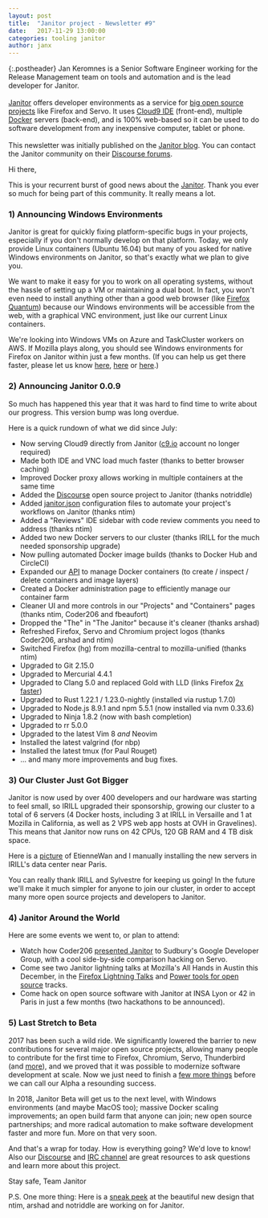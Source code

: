 ```yaml
---
layout: post
title:  "Janitor project - Newsletter #9"
date:   2017-11-29 13:00:00
categories: tooling janitor
author: janx
---
```


{:.postheader}
Jan Keromnes is a Senior Software Engineer working for the Release Management team on tools and automation and is the lead developer for Janitor.<br><br>[Janitor](https://janitor.technology/) offers developer environments as a service for [big open source projects](https://janitor.technology/projects/) like Firefox and Servo. It uses [Cloud9 IDE](https://c9.io/) (front-end), multiple [Docker](https://www.docker.com/) servers (back-end), and is 100% web-based so it can be used to do software development from any inexpensive computer, tablet or phone.<br><br>This newsletter was initially published on the [Janitor blog](https://janitor.technology/blog/#janitor-news-9). You can contact the Janitor community on their [Discourse forums](https://discourse.janitor.technology/).

Hi there,

This is your recurrent burst of good news about the [Janitor](https://janitor.technology/).
Thank you ever so much for being part of this community. It really means a lot.

### 1) Announcing Windows Environments

Janitor is great for quickly fixing platform-specific bugs in your projects, especially if you don't normally develop on that platform. Today, we only provide Linux containers (Ubuntu 16.04) but many of you asked for native Windows environments on Janitor, so that's exactly what we plan to give you.

We want to make it easy for you to work on all operating systems, without the hassle of setting up a VM or maintaining a dual boot. In fact, you won't even need to install anything other than a good web browser (like [Firefox Quantum](https://www.mozilla.org/en-US/firefox/new/)) because our Windows environments will be accessible from the web, with a graphical VNC environment, just like our current Linux containers.

We're looking into Windows VMs on Azure and TaskCluster workers on AWS. If Mozilla plays along, you should see Windows environments for Firefox on Janitor within just a few months. (If you can help us get there faster, please let us know [here](https://github.com/JanitorTechnology/janitor/issues/3), [here](https://discourse.janitor.technology/t/windows-container-support-would-be-really-really-cool/85) or [here](https://kiwiirc.com/client/irc.freenode.net/?#janitor).)

### 2) Announcing Janitor 0.0.9

So much has happened this year that it was hard to find time to write about our progress. This version bump was long overdue.

Here is a quick rundown of what we did since July:
- Now serving Cloud9 directly from Janitor ([c9.io](https://c9.io) account no longer required)
- Made both IDE and VNC load much faster (thanks to better browser caching)
- Improved Docker proxy allows working in multiple containers at the same time
- Added the [Discourse](https://www.discourse.org/) open source project to Janitor (thanks notriddle)
- Added [janitor.json](https://github.com/JanitorTechnology/dockerfiles/blob/master/firefox/janitor-hg.json) configuration files to automate your project's workflows on Janitor (thanks ntim)
- Added a "Reviews" IDE sidebar with code review comments you need to address (thanks ntim)
- Added two new Docker servers to our cluster (thanks IRILL for the much needed sponsorship upgrade)
- Now pulling automated Docker image builds (thanks to Docker Hub and CircleCI)
- Expanded our [API](https://janitor.technology/reference/api#containers) to manage Docker containers (to create / inspect / delete containers and image layers)
- Created a Docker administration page to efficiently manage our container farm
- Cleaner UI and more controls in our "Projects" and "Containers" pages (thanks ntim, Coder206 and fbeaufort)
- Dropped the "The" in "The Janitor" because it's cleaner (thanks arshad)
- Refreshed Firefox, Servo and Chromium project logos (thanks Coder206, arshad and ntim)
- Switched Firefox (hg) from mozilla-central to mozilla-unified (thanks ntim)
- Upgraded to Git 2.15.0
- Upgraded to Mercurial 4.4.1
- Upgraded to Clang 5.0 and replaced Gold with LLD (links Firefox [2x faster](https://twitter.com/jankeromnes/status/935804934087421952))
- Upgraded to Rust 1.22.1 / 1.23.0-nightly (installed via rustup 1.7.0)
- Upgraded to Node.js 8.9.1 and npm 5.5.1 (now installed via nvm 0.33.6)
- Upgraded to Ninja 1.8.2 (now with bash completion)
- Upgraded to rr 5.0.0
- Upgraded to the latest Vim 8 _and_ Neovim
- Installed the latest valgrind (for nbp)
- Installed the latest tmux (for Paul Rouget)
- … and many more improvements and bug fixes.

### 3) Our Cluster Just Got Bigger

Janitor is now used by over 400 developers and our hardware was starting to feel small, so IRILL upgraded their sponsorship, growing our cluster to a total of 6 servers (4 Docker hosts, including 3 at IRILL in Versaille and 1 at Mozilla in California, as well as 2 VPS web app hosts at OVH in Gravelines). This means that Janitor now runs on 42 CPUs, 120 GB RAM and 4 TB disk space.

Here is a [picture](https://photos.app.goo.gl/QwHhLG56VY5mXy732) of EtienneWan and I manually installing the new servers in IRILL's data center near Paris.

You can really thank IRILL and Sylvestre for keeping us going! In the future we'll make it much simpler for anyone to join our cluster, in order to accept many more open source projects and developers to Janitor.

### 4) Janitor Around the World

Here are some events we went to, or plan to attend:
- Watch how Coder206 [presented Janitor](https://youtu.be/OzbGW9unFdo) to Sudbury's Google Developer Group, with a cool side-by-side comparison hacking on Servo.
- Come see two Janitor lightning talks at Mozilla's All Hands in Austin this December, in the [Firefox Lightning Talks](https://austinyallhands2017.sched.com/event/Cx7t/firefox-lightning-talks) and [Power tools for open source](https://austinyallhands2017.sched.com/event/CwSj/28-lighting-talks-power-tools-for-open-source) tracks.
- Come hack on open source software with Janitor at INSA Lyon or 42 in Paris in just a few months (two hackathons to be announced).

### 5) Last Stretch to Beta

2017 has been such a wild ride. We significantly lowered the barrier to new contributions for several major open source projects, allowing many people to contribute for the first time to Firefox, Chromium, Servo, Thunderbird (and [more](https://janitor.technology/projects/)), and we proved that it was possible to modernize software development at scale. Now we just need to finish a [few more things](https://github.com/JanitorTechnology/janitor/issues/166) before we can call our Alpha a resounding success.

In 2018, Janitor Beta will get us to the next level, with Windows environments (and maybe MacOS too); massive Docker scaling improvements; an open build farm that anyone can join; new open source partnerships; and more radical automation to make software development faster and more fun. More on that very soon.

And that's a wrap for today. How is everything going? We'd love to know! Also our [Discourse](https://discourse.janitor.technology) and [IRC channel](https://kiwiirc.com/client/irc.freenode.net/?#janitor) are great resources to ask questions and learn more about this project.

Stay safe,
Team Janitor

P.S. One more thing: Here is a [sneak peek](https://matrix.org/_matrix/media/v1/download/matrix.org/mTRLzIQmEEdMtlNXIbQiKGIP) at the beautiful new design that ntim, arshad and notriddle are working on for Janitor.
